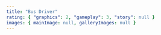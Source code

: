 ```yaml
---
title: "Bus Driver"
rating: { "graphics": 2, "gameplay": 3, "story": null }
images: { mainImage: null, galleryImages: null }
---
```

